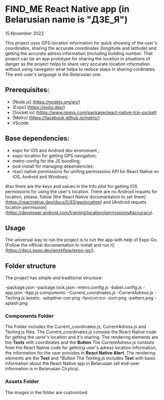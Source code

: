 # FIND_ME React Native app (in Belarusian name is "ДЗЕ_Я") 

15.November 2022

This project uses GPS-location information for quick showing of the user's coordinates, sharing the accurate coordinates (longitude and latitude) and getting the accurate adress information (including building number. That project can be an app prototype for sharing the location in situations of danger as the project helps to share very accurate location information without using navegator what helps to reduce steps in sharing cordinates. The end-user's language is the Belarusian one.

## Prerequisites:

- [Node.js] (https://nodejs.org/en/)
- [Expo] (https://expo.dev/)
- [Socket.io] (https://www.npmjs.com/package/react-native-tcp-socket)
- [Metro] (https://facebook.github.io/metro/)
- VScode

## Base dependencies:

 - expo for IOS and Android dev enviroment ;
 - expo-location for getting GPS navigation;
 - metro-config for the JS bundling;
 - pod-install for managing dependencies;
 - react native permissions for unifing permissions API for React Native on iOS, Android and Windows;
 
Also there are the keys and values in the Info.plist for getting IOS permissions for using the user's location. There are no Android requets for location, please, follow [the React Native documantation to set them] (https://reactnative.dev/docs/0.63/geolocation) and [Android requets location permission] (https://developer.android.com/training/location/permissions#accuracy).

## Usage

The universal way to run the project is to run the app with help of Expo Go. [Follow the official documantation to install and run it] (https://docs.expo.dev/workflow/expo-go/).


## Folder structure

The project has simple and traditional structure:

 -package.json
 -package.lock.json
 -metro.config.js
 -babel.config.js
 -app.json
 -App.js
components:
  -Current_coordinates.js
  -CurrentAdress.js
  -Texting.js
assets:
   -adoptive-con.png
   -favicon.ico
   -icon.png
   -pattern.png
   -splash.png


   ### Components Folder

   The Folder includes the  Current_coordinates.js, CurrentAdress.js and Texting.js files. 
   The Current_coordinates.js consists the React Native code for getting the usrer's location and it's sharing. The rendering elements are the **Texts** with coordinates and the **Button**
   The CurrentAdress.js consists from the React Native code for gettring user's adress location information, the information for the user provides in **React Native Alert**. The rendering elements are the **Text** and **Button*
   The Texting.js includes **Text** with basic information about the React Native app in Belarusian (all end-user information is in Belarusian Cirylica).

   ### Assets Folder

   The images in the folder are customized.


